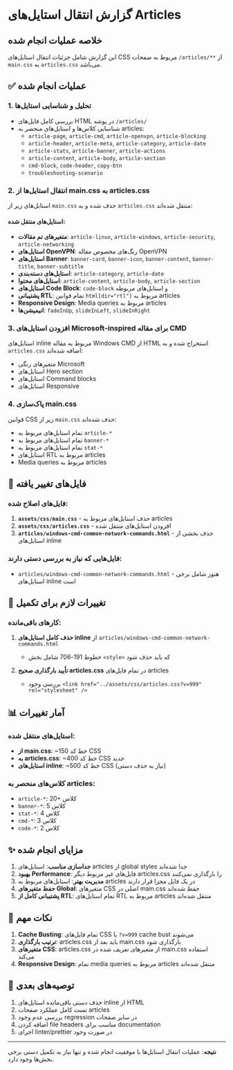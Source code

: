 # گزارش انتقال استایل‌های Articles

## خلاصه عملیات انجام شده

این گزارش شامل جزئیات انتقال استایل‌های CSS مربوط به صفحات `/articles/**` از `main.css` به `articles.css` می‌باشد.

## ✅ عملیات انجام شده

### 1. تحلیل و شناسایی استایل‌ها
- بررسی کامل فایل‌های HTML در پوشه `/articles/`
- شناسایی کلاس‌ها و استایل‌های منحصر به articles:
  - `article-page`, `article-cmd`, `article-openvpn`, `article-blocking`
  - `article-header`, `article-meta`, `article-category`, `article-date`
  - `article-stats`, `article-banner`, `article-actions`
  - `article-content`, `article-body`, `article-section`
  - `cmd-block`, `code-header`, `copy-btn`
  - `troubleshooting-scenario`

### 2. انتقال استایل‌ها از main.css به articles.css
استایل‌های زیر از `main.css` حذف شده و به `articles.css` منتقل شده‌اند:

#### استایل‌های منتقل شده:
- **متغیرهای تم مقالات**: `article-linux`, `article-windows`, `article-security`, `article-networking`
- **استایل‌های OpenVPN**: رنگ‌های مخصوص مقاله OpenVPN
- **استایل‌های Banner**: `banner-card`, `banner-icon`, `banner-content`, `banner-title`, `banner-subtitle`
- **استایل‌های دسته‌بندی**: `article-category`, `article-date`
- **استایل‌های محتوا**: `article-content`, `article-body`, `article-section`
- **استایل‌های Code Block**: `code-block` و استایل‌های مربوطه
- **پشتیبانی RTL**: تمام قوانین `html[dir="rtl"]` مربوط به articles
- **Responsive Design**: Media queries مربوط به articles
- **انیمیشن‌ها**: `fadeInUp`, `slideInLeft`, `slideInRight`

### 3. افزودن استایل‌های Microsoft-inspired برای مقاله CMD
استایل‌های inline مربوط به مقاله Windows CMD از HTML استخراج شده و به `articles.css` اضافه شده‌اند:
- متغیرهای رنگی Microsoft
- استایل‌های Hero section
- استایل‌های Command blocks
- استایل‌های Responsive

### 4. پاک‌سازی main.css
قوانین CSS زیر از `main.css` حذف شده‌اند:
- تمام استایل‌های مربوط به `article-*`
- تمام استایل‌های مربوط به `banner-*`
- تمام استایل‌های مربوط به `stat-*`
- استایل‌های RTL مربوط به articles
- Media queries مربوط به articles

## 📁 فایل‌های تغییر یافته

### فایل‌های اصلاح شده:
1. **`assets/css/main.css`** - حذف استایل‌های مربوط به articles
2. **`assets/css/articles.css`** - افزودن استایل‌های منتقل شده
3. **`articles/windows-cmd-common-network-commands.html`** - حذف بخشی از استایل‌های inline

### فایل‌هایی که نیاز به بررسی دستی دارند:
- `articles/windows-cmd-common-network-commands.html` - هنوز شامل برخی استایل‌های inline است

## 🔄 تغییرات لازم برای تکمیل

### کارهای باقی‌مانده:
1. **حذف کامل استایل‌های inline** از `articles/windows-cmd-common-network-commands.html`
   - خطوط 191-706 شامل بخش `<style>` که باید حذف شود
   
2. **تأیید بارگذاری صحیح articles.css** در تمام فایل‌های articles
   - بررسی وجود `<link href="../assets/css/articles.css?v=999" rel="stylesheet" />`

## 📊 آمار تغییرات

### استایل‌های منتقل شده:
- **از main.css**: ~150 خط کد CSS
- **به articles.css**: ~400 خط کد CSS جدید
- **استایل‌های inline**: ~500 خط کد CSS (نیاز به حذف دستی)

### کلاس‌های منحصر به articles:
- `article-*`: 20+ کلاس
- `banner-*`: 5 کلاس  
- `stat-*`: 4 کلاس
- `cmd-*`: 3 کلاس
- `code-*`: 2 کلاس

## ✨ مزایای انجام شده

1. **جداسازی مناسب**: استایل‌های articles از global styles جدا شده‌اند
2. **بهبود Performance**: فایل‌های غیر مربوط دیگر articles.css را بارگذاری نمی‌کنند
3. **مدیریت بهتر**: استایل‌های مربوط به articles در یک فایل مجزا قرار دارند
4. **حفظ متغیرهای Global**: متغیرهای CSS اصلی در main.css حفظ شده‌اند
5. **پشتیبانی کامل از RTL**: تمام استایل‌های RTL مربوط به articles منتقل شده‌اند

## 🚨 نکات مهم

1. **Cache Busting**: تمام فایل‌های CSS با `?v=999` cache bust می‌شوند
2. **ترتیب بارگذاری**: articles.css باید بعد از main.css بارگذاری شود
3. **متغیرهای CSS**: articles.css از متغیرهای تعریف شده در main.css استفاده می‌کند
4. **Responsive Design**: تمام media queries مربوط به articles منتقل شده‌اند

## 📝 توصیه‌های بعدی

1. حذف دستی باقی‌مانده استایل‌های inline از HTML
2. تست کامل عملکرد صفحات articles
3. بررسی عدم وجود regression در سایر صفحات
4. اضافه کردن file headers مناسب برای documentation
5. اجرای linter/prettier در صورت وجود

---

**نتیجه**: عملیات انتقال استایل‌ها با موفقیت انجام شده و تنها نیاز به تکمیل دستی برخی بخش‌ها وجود دارد.
